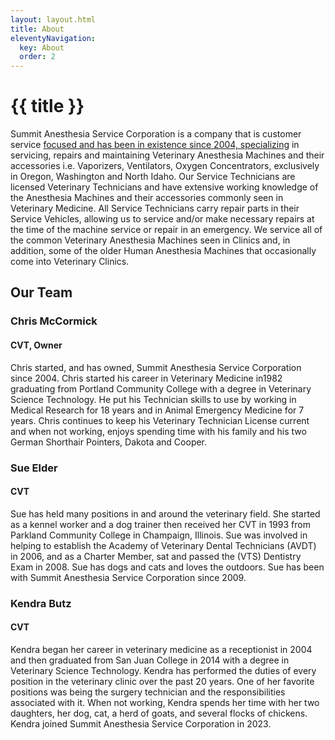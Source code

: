 ```yaml
---
layout: layout.html
title: About
eleventyNavigation:
  key: About
  order: 2
---
```


<div class="container">
  <h1 class="page-title">{{ title }}</h1>
  <div class="prose">
    <p>Summit Anesthesia Service Corporation is a company that is customer service <a href="#">focused and has been in existence since 2004, specializing</a> in servicing, repairs and maintaining Veterinary Anesthesia Machines and their accessories i.e. Vaporizers, Ventilators, Oxygen Concentrators, exclusively in Oregon, Washington and North Idaho.  Our Service Technicians are licensed Veterinary Technicians and have extensive working knowledge of the Anesthesia Machines and their accessories commonly seen in Veterinary Medicine.  All Service Technicians carry repair parts in their Service Vehicles, allowing us to service and/or make necessary repairs at the time of the machine service or repair in an emergency.  We service all of the common Veterinary Anesthesia Machines seen in Clinics and, in addition, some of the older Human Anesthesia Machines that occasionally come into Veterinary Clinics.</p>
  </div>

  <h2>Our Team</h2>
  <div class="about-bio">
    <h3 class="about-bio__title">Chris McCormick</h3>
    <h4 class="about-bio__position">CVT, Owner</h4>
    <div class="prose">
      <p>Chris started, and has owned, Summit Anesthesia Service Corporation since 2004.  Chris started his career in Veterinary Medicine in1982 graduating from Portland Community College with a degree in Veterinary Science Technology.  He put his Technician skills to use by working in Medical Research for 18 years and in Animal Emergency Medicine for 7 years.  Chris continues to keep his Veterinary Technician License current and when not working,  enjoys spending time with his family and his two German Shorthair Pointers, Dakota and Cooper.</p>
    </div>
  </div>

  <div class="about-bio">
    <h3 class="about-bio__title">Sue Elder</h3>
    <h4 class="about-bio__position">CVT</h4>
    <div class="prose">
      <p>Sue has held many positions in and around the veterinary field.  She started as a kennel worker and a dog trainer then received her CVT in 1993 from Parkland Community College in Champaign, Illinois.   Sue was involved in helping to establish the Academy of Veterinary Dental Technicians (AVDT) in 2006, and as a Charter Member, sat and passed the (VTS) Dentistry Exam in 2008. Sue has dogs and cats and loves the outdoors.  Sue has been with Summit Anesthesia Service Corporation since 2009.</p>
    </div>
  </div>

  <div class="about-bio">
    <h3 class="about-bio__title">Kendra Butz</h3>
    <h4 class="about-bio__position">CVT</h4>
    <div class="prose">
      <p>Kendra began her career in veterinary medicine as a receptionist in 2004 and then graduated from San Juan College in 2014 with a degree in Veterinary Science Technology.  Kendra has performed the duties of every position in the veterinary clinic over the past 20 years.  One of her favorite positions was being the surgery technician and the responsibilities associated with it.  When not working, Kendra spends her time with her two daughters, her dog, cat, a herd of goats, and several flocks of chickens.  Kendra joined Summit Anesthesia Service Corporation in 2023.</p>
    </div>
  </div>
</div>
